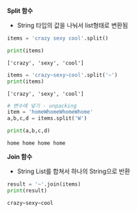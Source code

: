 
**Split 함수**
- String 타입의 값을 나눠서 list형태로 변환됨


```python
items = 'crazy sexy cool'.split()
```


```python
print(items)
```

    ['crazy', 'sexy', 'cool']
    


```python
items = 'crazy~sexy~cool'.split('~')
print(items)
```

    ['crazy', 'sexy', 'cool']
    


```python
# 변수에 넣기 - unpacking
item = 'homeWhomeWhomeWhome'
a,b,c,d = items.split('W')
```


```python
print(a,b,c,d)
```

    home home home home
    

**Join 함수**
- String List를 합쳐서 하나의 String으로 반환


```python
result = '~'.join(items)
print(result)
```

    crazy~sexy~cool
    


```python

```
